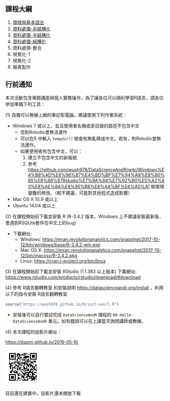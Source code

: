 
## 課程大綱

1. [環境與基本語法](R-Installation-Basic/R-Installation-Basic.html)
2. [資料處理-非結構化](Data-Manipulation-with-R/Unstructured-Data.html)
3. [資料處理-半結構化](Data-Manipulation-with-R/Semi-Structured-Data.html)
4. [資料處理-結構化](Data-Manipulation-with-R/Structured-Data.html)
5. 資料處理-整合
6. 視覺化-1
7. 視覺化-2
8. 報表製作

## 行前通知

本次活動包含專題講座與個人實務操作，為了讓各位可以順利學習R語言，請各位參加準備下列工具：

(1) 自備可以無線上網的筆記型電腦，建議使用下列作業系統：

- Windows 7 或以上，並且使用者名稱或家目錄的路徑不包含中文
    - 否則Rstudio會無法運作
    - 可以在R 中輸入 `tempdir()` 檢查有無亂碼或中文。若有，則Rstudio會無法運作。
    - 如果使用者有包含中文，可以：
        1. 建立不包含中文的新帳號
        2. 參考 <https://github.com/wush978/DataScienceAndR/wiki/Windows%E4%B8%AD%E6%96%87%E4%BD%BF%E7%94%A8%E8%80%85%E8%88%87Rstudio%E7%9A%84%E7%92%B0%E5%A2%83%E8%AE%8A%E6%95%B8%E8%AA%BF%E6%A0%A1> 做環境變數的修改。（較不建議，可能對其他程式造成影響）
- Mac OS X 10.9 或以上
- Ubuntu 14.04 或以上

(2) 在課程開始前下載並安裝 R (R-3.4.2 版本，Windows 上不建議安裝最新版，會遇到RSQLite套件在中文上的bug)

- 下載網址:
    - Windows: <https://mran.revolutionanalytics.com/snapshot/2017-10-12/bin/windows/base/R-3.4.2-win.exe>
    - Mac OS X: <https://mran.revolutionanalytics.com/snapshot/2017-10-12/bin/macosx/R-3.4.2.pkg>
    - Linux: <https://cran.r-project.org/bin/linux>

(3) 在課程開始前下載並安裝 RStudio (1.1.383 以上版本)
    下載網址:
    <https://www.rstudio.com/products/rstudio/download/#download>

(4) 參考 R語言翻轉教室 的安裝說明 <https://datascienceandr.org/install> ，利用以下的指令安裝 R語言翻轉教室

```r
source("https://wush978.github.io/R/init-swirl.R")
```

- 安裝後可以自行嘗試完成 `DataScienceAndR` 課程的 `00-Hello-DataScienceAndR` 單元。如有錯誤可以在上課當天詢問講師或教練。

(4) 本次課程的投影片網址：

<https://dspim.github.io/2019-05-R/>

![](qrcode.png)

目前還在建置中，投影片還未開放下載
